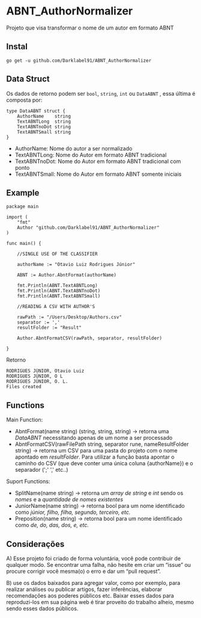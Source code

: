 # ABNT_AuthorNormalizer
Projeto que visa transformar o nome de um autor em formato ABNT

## Instal
``` go get -u github.com/Darklabel91/ABNT_AuthorNormalizer ```

## Data Struct
Os dados de retorno podem ser ```bool```, ```string```, ```int``` ou ```DataABNT``` , essa última é composta por:

``` 
type DataABNT struct {
	AuthorName    string
	TextABNTLong  string
	TextABNTnoDot string
	TextABNTSmall string
}
```

- AuthorName: Nome do autor a ser normalizado
- TextABNTLong: Nome do Autor em formato ABNT tradicional
- TextABNTnoDot: Nome do Autor em formato ABNT tradicional com ponto 
- TextABNTSmall: Nome do Autor em formato ABNT somente iniciais

## Example

``` 
package main

import (
	"fmt"
	Author "github.com/Darklabel91/ABNT_AuthorNormalizer"
)

func main() {

	//SINGLE USE OF THE CLASSIFIER

	authorName := "Otavio Luiz Rodrigues Júnior"

	ABNT := Author.AbntFormat(authorName)

	fmt.Println(ABNT.TextABNTLong)
	fmt.Println(ABNT.TextABNTnoDot)
	fmt.Println(ABNT.TextABNTSmall)

	//READING A CSV WITH AUTHOR'S

	rawPath := "/Users/Desktop/Authors.csv"
	separator := ','
	resultFolder := "Result"

	Author.AbntFormatCSV(rawPath, separator, resultFolder)

}

 ```
Retorno
``` 
RODRIGUES JÚNIOR, Otavio Luiz 
RODRIGUES JÚNIOR, O L 
RODRIGUES JÚNIOR, O. L. 
Files created

 ```

## Functions

Main Function:
- AbntFormat(name string) (string, string, string)  -> retorna uma *DataABNT* necessitando apenas de um nome a ser processado
- AbntFormatCSV(rawFilePath string, separator rune, nameResultFolder string) -> retorna um CSV para uma pasta do projeto com o nome apontado em *resultFolder*. Para utilizar a função basta apontar o caminho do CSV (que deve conter uma única coluna {authorName}) e o separador (';' ',' etc..)

Suport Functions:
- SplitName(name string)    ->  retorna um *array de string* e *int* sendo os *nomes* e a *quantidade de nomes existentes*
- JuniorName(name string)   ->  retorna bool para um nome identificado como *júnior, filho, filha, segundo, terceiro, etc.*
- Preposition(name string)  ->  retorna bool para um nome identificado como *de, do, das, dos, e, etc.*

## Considerações
A) Esse projeto foi criado de forma voluntária, você pode contribuir de qualquer modo. Se encontrar uma falha, não hesite em criar um “issue” ou  procure corrigir você mesma(o) o erro e dar um “pull request”.

B) use os dados baixados para agregar valor, como por exemplo, para realizar análises ou publicar artigos, fazer inferências, elaborar recomendações aos poderes públicos etc. Baixar esses dados para reproduzi-los em sua página web é tirar proveito do trabalho alheio, mesmo sendo esses dados públicos.

